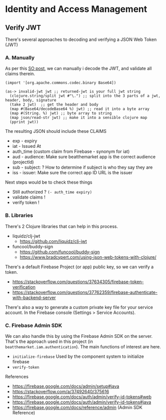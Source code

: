 # Identity and Access Management

## Verify JWT

There's several approaches to decoding and verifying a JSON Web Token (JWT)

### A. Manually

As per this [SO post](https://stackoverflow.com/questions/38732656/decode-jwt-in-clojure-java), we can manually i decode the JWT, and validate all claims therein.


```
(import '[org.apache.commons.codec.binary Base64])

(as-> invalid-jwt jwt ;; returned-jwt is your full jwt string
  (clojure.string/split jwt #"\.") ;; split into the 3 parts of a jwt, header, body, signature
  (take 2 jwt)  ;; get the header and body
  (map #(Base64/decodeBase64 %) jwt) ;; read it into a byte array
  (map #(String. %) jwt) ;; byte array to string
  (map json/read-str jwt) ;; make it into a sensible clojure map
  (pprint jwt))
```

The resulting JSON should include these CLAIMS

* exp - expiry
* iat - Issued At
* auth_time (custom claim from Firebase - synonym for iat)
* aud - audience: Make sure beatthemarket app is the correct audience (projectId)
* sub - subject: ? How to determine if subject is who they say they are
* iss - issuer: Make sure the correct app ID URL is the issuer


Next steps would be to check these things

* Still authorized ? `(- auth_time expiry)`
* validate claims !
* verify token !


### B. Libraries

There's 2 Clojure libraries that can help in this process.

* liquidz/clj-jwt
  * https://github.com/liquidz/clj-jwt
* funcool/buddy-sign
  * https://github.com/funcool/buddy-sign
  * https://www.bradcypert.com/using-json-web-tokens-with-clojure/



There's a default Firebase Project (or app) public key, so we can verify a token.
* https://stackoverflow.com/questions/37634305/firebase-token-verification
* https://stackoverflow.com/questions/37762359/firebase-authenticate-with-backend-server

There's also a way to generate a custom private key file for your service account. In the Firebase console (Settings > Service Accounts).


### C. Firebase Admin SDK

We can also handle this by using the Firebase Admin SDK on the server. That's the approach used in this project (in `beatthemarket.iam.authentication`). The main functions of interest are here.

* `initialize-firebase` Used by the component system to initialize firebase
* `verify-token`

References

* https://firebase.google.com/docs/admin/setup#java
* https://stackoverflow.com/a/37492640/375616
* https://firebase.google.com/docs/auth/admin/verify-id-tokens#web
* https://firebase.google.com/docs/auth/admin/verify-id-tokens#java
* https://firebase.google.com/docs/reference/admin (Admin SDK Reference)
